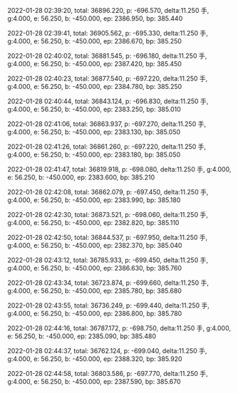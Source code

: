 2022-01-28 02:39:20, total: 36896.220, p: -696.570, delta:11.250 手, g:4.000, e: 56.250, b: -450.000, ep: 2386.950, bp: 385.440

2022-01-28 02:39:41, total: 36905.562, p: -695.330, delta:11.250 手, g:4.000, e: 56.250, b: -450.000, ep: 2386.670, bp: 385.250

2022-01-28 02:40:02, total: 36881.545, p: -696.180, delta:11.250 手, g:4.000, e: 56.250, b: -450.000, ep: 2387.420, bp: 385.450

2022-01-28 02:40:23, total: 36877.540, p: -697.220, delta:11.250 手, g:4.000, e: 56.250, b: -450.000, ep: 2384.780, bp: 385.250

2022-01-28 02:40:44, total: 36843.124, p: -696.830, delta:11.250 手, g:4.000, e: 56.250, b: -450.000, ep: 2383.250, bp: 385.010

2022-01-28 02:41:06, total: 36863.937, p: -697.270, delta:11.250 手, g:4.000, e: 56.250, b: -450.000, ep: 2383.130, bp: 385.050

2022-01-28 02:41:26, total: 36861.260, p: -697.220, delta:11.250 手, g:4.000, e: 56.250, b: -450.000, ep: 2383.180, bp: 385.050

2022-01-28 02:41:47, total: 36819.918, p: -698.080, delta:11.250 手, g:4.000, e: 56.250, b: -450.000, ep: 2383.600, bp: 385.210

2022-01-28 02:42:08, total: 36862.079, p: -697.450, delta:11.250 手, g:4.000, e: 56.250, b: -450.000, ep: 2383.990, bp: 385.180

2022-01-28 02:42:30, total: 36873.521, p: -698.060, delta:11.250 手, g:4.000, e: 56.250, b: -450.000, ep: 2382.820, bp: 385.110

2022-01-28 02:42:50, total: 36844.537, p: -697.950, delta:11.250 手, g:4.000, e: 56.250, b: -450.000, ep: 2382.370, bp: 385.040

2022-01-28 02:43:12, total: 36785.933, p: -699.450, delta:11.250 手, g:4.000, e: 56.250, b: -450.000, ep: 2386.630, bp: 385.760

2022-01-28 02:43:34, total: 36723.874, p: -699.660, delta:11.250 手, g:4.000, e: 56.250, b: -450.000, ep: 2385.780, bp: 385.680

2022-01-28 02:43:55, total: 36736.249, p: -699.440, delta:11.250 手, g:4.000, e: 56.250, b: -450.000, ep: 2386.800, bp: 385.780

2022-01-28 02:44:16, total: 36787.172, p: -698.750, delta:11.250 手, g:4.000, e: 56.250, b: -450.000, ep: 2385.090, bp: 385.480

2022-01-28 02:44:37, total: 36762.124, p: -699.040, delta:11.250 手, g:4.000, e: 56.250, b: -450.000, ep: 2388.320, bp: 385.920

2022-01-28 02:44:58, total: 36803.586, p: -697.770, delta:11.250 手, g:4.000, e: 56.250, b: -450.000, ep: 2387.590, bp: 385.670